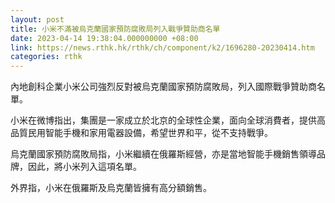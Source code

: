 ```yaml
---
layout: post
title: 小米不滿被烏克蘭國家預防腐敗局列入戰爭贊助商名單
date: 2023-04-14 19:38:04.000000000 +08:00
link: https://news.rthk.hk/rthk/ch/component/k2/1696280-20230414.htm
categories: rthk
---
```


內地創科企業小米公司強烈反對被烏克蘭國家預防腐敗局，列入國際戰爭贊助商名單。

小米在微博指出，集團是一家成立於北京的全球性企業，面向全球消費者，提供高品質民用智能手機和家用電器設備，希望世界和平，從不支持戰爭。

烏克蘭國家預防腐敗局指，小米繼續在俄羅斯經營，亦是當地智能手機銷售領導品牌，因此，將小米列入這項名單。

外界指，小米在俄羅斯及烏克蘭皆擁有高分額銷售。
